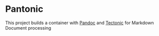 # Pantonic

This project builds a container with [Pandoc](https://pandoc.org) and [Tectonic](https://tectonic-typesetting.github.io/en-US/) for Markdown Document processing
